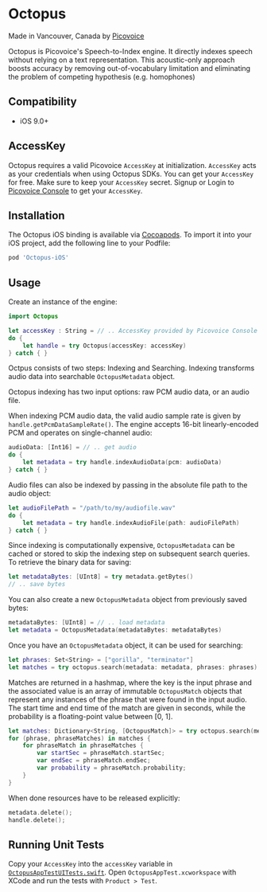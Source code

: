 # Octopus

Made in Vancouver, Canada by [Picovoice](https://picovoice.ai)

Octopus is Picovoice's Speech-to-Index engine. It directly indexes speech without relying on a text representation. This
acoustic-only approach boosts accuracy by removing out-of-vocabulary limitation and eliminating the problem of competing
hypothesis (e.g. homophones)

## Compatibility

- iOS 9.0+

## AccessKey

Octopus requires a valid Picovoice `AccessKey` at initialization. `AccessKey` acts as your credentials when using Octopus SDKs.
You can get your `AccessKey` for free. Make sure to keep your `AccessKey` secret. 
Signup or Login to [Picovoice Console](https://console.picovoice.ai/) to get your `AccessKey`.

## Installation

The Octopus iOS binding is available via [Cocoapods](https://cocoapods.org/pods/Octopus-iOS). To import it into your iOS project, add the following line to your Podfile: 

```ruby
pod 'Octopus-iOS'
```

## Usage

Create an instance of the engine:

```swift
import Octopus

let accessKey : String = // .. AccessKey provided by Picovoice Console (https://picovoice.ai/console/)
do {
    let handle = try Octopus(accessKey: accessKey)
} catch { }
```

Octpus consists of two steps: Indexing and Searching.
Indexing transforms audio data into searchable `OctopusMetadata` object. 

Octopus indexing has two input options: raw PCM audio data, or an audio file.

When indexing PCM audio data, the valid audio sample rate is given by `handle.getPcmDataSampleRate()`.
The engine accepts 16-bit linearly-encoded PCM and operates on single-channel audio:

```swift
audioData: [Int16] = // .. get audio
do {
    let metadata = try handle.indexAudioData(pcm: audioData)
} catch { }
```

Audio files can also be indexed by passing in the absolute file path to the audio object:

```swift
let audioFilePath = "/path/to/my/audiofile.wav"
do {
    let metadata = try handle.indexAudioFile(path: audioFilePath)
} catch { }
```

Since indexing is computationally expensive,
`OctopusMetadata` can be cached or stored to skip the indexing step on subsequent search queries.
To retrieve the binary data for saving:
```swift
let metadataBytes: [UInt8] = try metadata.getBytes()
// .. save bytes
```

You can also create a new `OctopusMetadata` object from previously saved bytes:
```swift
metadataBytes: [UInt8] = // .. load metadata
let metadata = OctopusMetadata(metadataBytes: metadataBytes)
```

Once you have an `OctopusMetadata` object, it can be used for searching:

```swift
let phrases: Set<String> = ["gorilla", "terminator"]
let matches = try octopus.search(metadata: metadata, phrases: phrases)
```

Matches are returned in a hashmap, where the key is the input phrase and the associated value is an array
of immutable `OctopusMatch` objects that represent any instances of the phrase that were found in the input audio. 
The start time and end time of the match are given in seconds, while the probability is a floating-point value between [0, 1].

```swift
let matches: Dictionary<String, [OctopusMatch]> = try octopus.search(metadata: metadata, phrases: phrases)
for (phrase, phraseMatches) in matches {
    for phraseMatch in phraseMatches {
        var startSec = phraseMatch.startSec;
        var endSec = phraseMatch.endSec;
        var probability = phraseMatch.probability;
    }
}
```

When done resources have to be released explicitly:

```swift
metadata.delete();
handle.delete();
```

## Running Unit Tests

Copy your `AccessKey` into the `accessKey` variable in [`OctopusAppTestUITests.swift`](OctopusAppTest/OctopusAppTestUITests/OctopusAppTestUITests.swift). Open `OctopusAppTest.xcworkspace` with XCode and run the tests with `Product > Test`.
